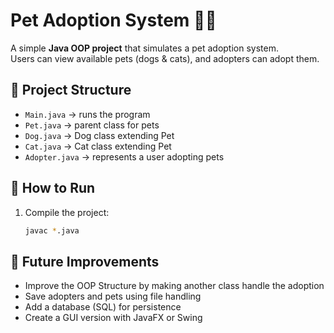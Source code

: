 # Pet Adoption System 🐶🐱

A simple **Java OOP project** that simulates a pet adoption system.  
Users can view available pets (dogs & cats), and adopters can adopt them.  

## 📂 Project Structure
- `Main.java` → runs the program
- `Pet.java` → parent class for pets
- `Dog.java` → Dog class extending Pet
- `Cat.java` → Cat class extending Pet
- `Adopter.java` → represents a user adopting pets

## 🚀 How to Run
1. Compile the project:
   ```bash
   javac *.java


## 🌱 Future Improvements
 - Improve the OOP Structure by making another class handle the adoption
 - Save adopters and pets using file handling 
 - Add a database (SQL) for persistence 
 - Create a GUI version with JavaFX or Swing
   

